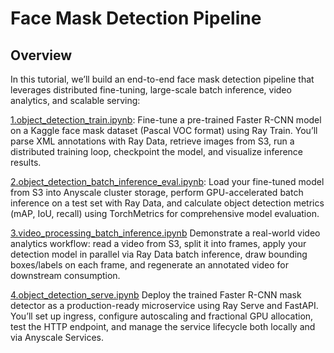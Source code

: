 # Face Mask Detection Pipeline

## Overview
In this tutorial, we’ll build an end-to-end face mask detection pipeline that leverages distributed fine-tuning, large-scale batch inference, video analytics, and scalable serving:

[1.object_detection_train.ipynb](1.object_detection_train.ipynb):
 Fine-tune a pre-trained Faster R-CNN model on a Kaggle face mask dataset (Pascal VOC format) using Ray Train. You’ll parse XML annotations with Ray Data, retrieve images from S3, run a distributed training loop, checkpoint the model, and visualize inference results.

[2.object_detection_batch_inference_eval.ipynb](2.object_detection_batch_inference_eval.ipynb):
 Load your fine-tuned model from S3 into Anyscale cluster storage, perform GPU-accelerated batch inference on a test set with Ray Data, and calculate object detection metrics (mAP, IoU, recall) using TorchMetrics for comprehensive model evaluation.

[3.video_processing_batch_inference.ipynb](3.video_processing_batch_inference.ipynb)
 Demonstrate a real-world video analytics workflow: read a video from S3, split it into frames, apply your detection model in parallel via Ray Data batch inference, draw bounding boxes/labels on each frame, and regenerate an annotated video for downstream consumption.

[4.object_detection_serve.ipynb](4.object_detection_serve.ipynb)
 Deploy the trained Faster R-CNN mask detector as a production-ready microservice using Ray Serve and FastAPI. You’ll set up ingress, configure autoscaling and fractional GPU allocation, test the HTTP endpoint, and manage the service lifecycle both locally and via Anyscale Services.
